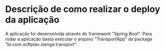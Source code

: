 # Descrição de como realizar o deploy da aplicação
A aplicação foi desenvolvida através do framework "Spring Boot". Para rodar a aplicação basta executar o arquivo "TransportApp" da package "br.com.softplan.sienge.transport". 
